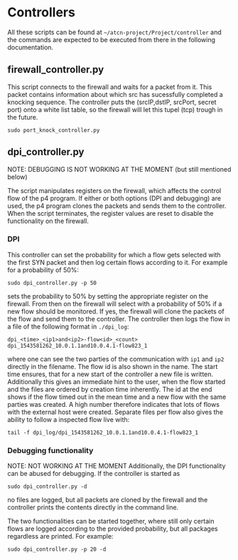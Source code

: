 # Controllers
All these scripts can be found at `~/atcn-project/Project/controller` and the commands are expected to be executed from there in the following documentation.

## firewall_controller.py
This script connects to the firewall and waits for a packet from it. This packet contains information about which src has sucessfully completed a knocking sequence. The controller puts the (srcIP,dstIP, srcPort, secret port) onto a white list table, so the firewall will let this tupel (tcp) trough in the future.

```
sudo port_knock_controller.py
```

## dpi_controller.py
NOTE: DEBUGGING IS NOT WORKING AT THE MOMENT (but still mentioned below)

The script manipulates registers on the firewall, which affects the control flow of the p4 program. If either or both options (DPI and debugging) are used, the p4 program clones the packets and sends them to the controller.
When the script terminates, the register values are reset to disable the functionality on the firewall.

### DPI
This controller can set the probability for which a flow gets selected with the first SYN packet and then log certain flows according to it. For example for a probability of 50%:
```
sudo dpi_controller.py -p 50
```
sets the probability to 50% by setting the appropriate register on the firewall. From then on the firewall will select with a probability of 50% if a new flow should be monitored. If yes, the firewall will clone the packets of the flow and send them to the controller. The controller then logs the flow in a file of the following format in `./dpi_log`:
```
dpi_<time>_<ip1>and<ip2>-flow<id>_<count>
dpi_1543581262_10.0.1.1and10.0.4.1-flow823_1
```
where one can see the two parties of the communication with `ip1` and `ip2` directly in the filename. The flow id is also shown in the name. The start time ensures, that for a new start of the controller a new file is written. Additionally this gives an immediate hint to the user, when the flow started and the files are ordered by creation time inherently. The id at the end shows if the flow timed out in the mean time and a new flow with the same parties was created. A high number therefore indicates that lots of flows with the external host were created.
Separate files per flow also gives the ability to follow a inspected flow live with:
```
tail -f dpi_log/dpi_1543581262_10.0.1.1and10.0.4.1-flow823_1
```

### Debugging functionality
NOTE: NOT WORKING AT THE MOMENT
Additionally, the DPI functionality can be abused for debugging. If the controller is started as
```
sudo dpi_controller.py -d
```
no files are logged, but all packets are cloned by the firewall and the controller prints the contents directly in the command line.

The two functionalities can be started together, where still only certain flows are logged according to the provided probability, but all packages regardless are printed. For example:
```
sudo dpi_controller.py -p 20 -d
```
